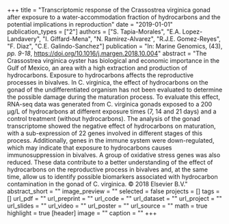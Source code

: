 +++
title = "Transcriptomic response of the Crassostrea virginica gonad after exposure to a water-accommodation fraction of hydrocarbons and the potential implications in reproduction"
date = "2019-01-01"
publication_types = ["2"]
authors = ["S. Tapia-Morales", "E.A. Lopez-Landavery", "I. Giffard-Mena", "N. Ramirez-Alvarez", "R.J.E. Gomez-Reyes", "F. Diaz", "C.E. Galindo-Sanchez"]
publication = "In: Marine Genomics, (43), _pp. 9-18_, https://doi.org/10.1016/j.margen.2018.10.004"
abstract = "The Crassostrea virginica oyster has biological and economic importance in the Gulf of Mexico, an area with a high extraction and production of hydrocarbons. Exposure to hydrocarbons affects the reproductive processes in bivalves. In C. virginica, the effect of hydrocarbons on the gonad of the undifferentiated organism has not been evaluated to determine the possible damage during the maturation process. To evaluate this effect, RNA-seq data was generated from C. virginica gonads exposed to a 200 μg/L of hydrocarbons at different exposure times (7, 14 and 21 days) and a control treatment (without hydrocarbons). The analysis of the gonad transcriptome showed the negative effect of hydrocarbons on maturation, with a sub-expression of 22 genes involved in different stages of this process. Additionally, genes in the immune system were down-regulated, which may indicate that exposure to hydrocarbons causes immunosuppression in bivalves. A group of oxidative stress genes was also reduced. These data contribute to a better understanding of the effect of hydrocarbons on the reproductive process in bivalves and, at the same time, allow us to identify possible biomarkers associated with hydrocarbon contamination in the gonad of C. virginica. © 2018 Elsevier B.V."
abstract_short = ""
image_preview = ""
selected = false
projects = []
tags = []
url_pdf = ""
url_preprint = ""
url_code = ""
url_dataset = ""
url_project = ""
url_slides = ""
url_video = ""
url_poster = ""
url_source = ""
math = true
highlight = true
[header]
image = ""
caption = ""
+++
